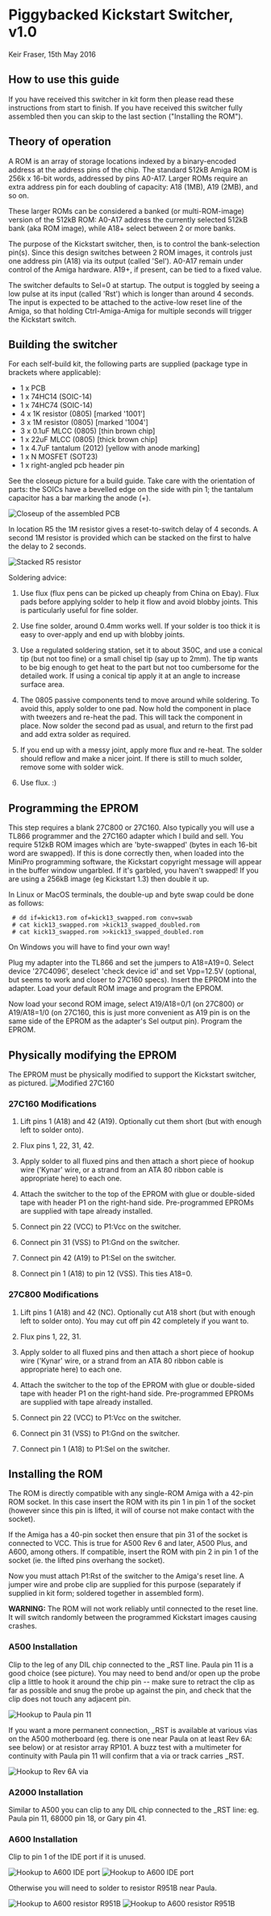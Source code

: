 # Piggybacked Kickstart Switcher, v1.0

Keir Fraser, 15th May 2016

## How to use this guide

If you have received this switcher in kit form then please read these
instructions from start to finish. If you have received this switcher
fully assembled then you can skip to the last section ("Installing the
ROM").


## Theory of operation

A ROM is an array of storage locations indexed by a binary-encoded
address at the address pins of the chip. The standard 512kB Amiga ROM
is 256k x 16-bit words, addressed by pins A0-A17. Larger ROMs require
an extra address pin for each doubling of capacity: A18 (1MB), A19
(2MB), and so on.

These larger ROMs can be considered a banked (or multi-ROM-image)
version of the 512kB ROM: A0-A17 address the currently selected 512kB
bank (aka ROM image), while A18+ select between 2 or more banks.

The purpose of the Kickstart switcher, then, is to control the
bank-selection pin(s). Since this design switches between 2 ROM
images, it controls just one address pin (A18) via its output (called
'Sel'). A0-A17 remain under control of the Amiga hardware. A19+, if
present, can be tied to a fixed value.

The switcher defaults to Sel=0 at startup. The output is toggled by
seeing a low pulse at its input (called 'Rst') which is longer than
around 4 seconds. The input is expected to be attached to the
active-low reset line of the Amiga, so that holding Ctrl-Amiga-Amiga
for multiple seconds will trigger the Kickstart switch.


## Building the switcher

For each self-build kit, the following parts are supplied (package
type in brackets where applicable):
- 1 x PCB
- 1 x 74HC14 (SOIC-14)
- 1 x 74HC74 (SOIC-14)
- 4 x 1K resistor (0805) [marked '1001']
- 3 x 1M resistor (0805) [marked '1004']
- 3 x 0.1uF MLCC (0805) [thin brown chip]
- 1 x 22uF MLCC (0805) [thick brown chip]
- 1 x 4.7uF tantalum (2012) [yellow with anode marking]
- 1 x N MOSFET (SOT23)
- 1 x right-angled pcb header pin

See the closeup picture for a build guide. Take care
with the orientation of parts: the SOICs have a bevelled edge on the
side with pin 1; the tantalum capacitor has a bar marking the anode
(+).

![Closeup of the assembled PCB](assets/10_closeup.jpg)

In location R5 the 1M resistor gives a reset-to-switch delay of 4
seconds. A second 1M resistor is provided which can be stacked on the
first to halve the delay to 2 seconds.

![Stacked R5 resistor](assets/11_stacked_r5.jpg)

Soldering advice:

1. Use flux (flux pens can be picked up cheaply from China on
Ebay). Flux pads before applying solder to help it flow and avoid
blobby joints. This is particularly useful for fine solder.

2. Use fine solder, around 0.4mm works well. If your solder is too
thick it is easy to over-apply and end up with blobby joints.

3. Use a regulated soldering station, set it to about 350C, and use a
conical tip (but not too fine) or a small chisel tip (say up to
2mm). The tip wants to be big enough to get heat to the part but not
too cumbersome for the detailed work. If using a conical tip apply it
at an angle to increase surface area.

4. The 0805 passive components tend to move around while soldering. To
avoid this, apply solder to one pad. Now hold the component in place
with tweezers and re-heat the pad. This will tack the component in
place. Now solder the second pad as usual, and return to the first pad
and add extra solder as required.

5. If you end up with a messy joint, apply more flux and re-heat. The
solder should reflow and make a nicer joint. If there is still to much
solder, remove some with solder wick.

6. Use flux. :)


## Programming the EPROM

This step requires a blank 27C800 or 27C160. Also typically you will
use a TL866 programmer and the 27C160 adapter which I build and
sell. You require 512kB ROM images which are 'byte-swapped' (bytes in
each 16-bit word are swapped). If this is done correctly then, when
loaded into the MiniPro programming software, the Kickstart copyright
message will appear in the buffer window ungarbled. If it's garbled,
you haven't swapped! If you are using a 256kB image (eg Kickstart 1.3)
then double it up.

In Linux or MacOS terminals, the double-up and byte swap could be done
as follows:
```
 # dd if=kick13.rom of=kick13_swapped.rom conv=swab
 # cat kick13_swapped.rom >kick13_swapped_doubled.rom
 # cat kick13_swapped.rom >>kick13_swapped_doubled.rom
```
On Windows you will have to find your own way!

Plug my adapter into the TL866 and set the jumpers to
A18=A19=0. Select device '27C4096', deselect 'check device id' and set
Vpp=12.5V (optional, but seems to work and closer to 27C160
specs). Insert the EPROM into the adapter. Load your default ROM image
and program the EPROM.

Now load your second ROM image, select A19/A18=0/1 (on 27C800) or
A19/A18=1/0 (on 27C160, this is just more convenient as A19 pin is on
the same side of the EPROM as the adapter's Sel output pin). Program
the EPROM.


## Physically modifying the EPROM

The EPROM must be physically modified to support the Kickstart
switcher, as pictured.
![Modified 27C160](assets/15_modified_27c160.jpg)

### 27C160 Modifications

1. Lift pins 1 (A18) and 42 (A19). Optionally cut them short
   (but with enough left to solder onto).

2. Flux pins 1, 22, 31, 42.

3. Apply solder to all fluxed pins and then attach a short piece of
hookup wire ('Kynar' wire, or a strand from an ATA 80 ribbon cable is
appropriate here) to each one.

4. Attach the switcher to the top of the EPROM with glue or
double-sided tape with header P1 on the right-hand side.
Pre-programmed EPROMs are supplied with tape already installed.

5. Connect pin 22 (VCC) to P1:Vcc on the switcher.

6. Connect pin 31 (VSS) to P1:Gnd on the switcher.

7. Connect pin 42 (A19) to P1:Sel on the switcher.

8. Connect pin 1 (A18) to pin 12 (VSS). This ties A18=0.

### 27C800 Modifications

1. Lift pins 1 (A18) and 42 (NC). Optionally cut A18 short (but with
   enough left to solder onto). You may cut off pin 42 completely if
   you want to.

2. Flux pins 1, 22, 31.

3. Apply solder to all fluxed pins and then attach a short piece of
hookup wire ('Kynar' wire, or a strand from an ATA 80 ribbon cable is
appropriate here) to each one.

4. Attach the switcher to the top of the EPROM with glue or
double-sided tape with header P1 on the right-hand side.
Pre-programmed EPROMs are supplied with tape already installed.

5. Connect pin 22 (VCC) to P1:Vcc on the switcher.

6. Connect pin 31 (VSS) to P1:Gnd on the switcher.

7. Connect pin 1 (A18) to P1:Sel on the switcher.


## Installing the ROM

The ROM is directly compatible with any single-ROM Amiga with a 42-pin
ROM socket. In this case insert the ROM with its pin 1 in pin 1 of the
socket (however since this pin is lifted, it will of course not make
contact with the socket).

If the Amiga has a 40-pin socket then ensure that pin 31 of the socket
is connected to VCC. This is true for A500 Rev 6 and later, A500 Plus,
and A600, among others. If compatible, insert the ROM with pin 2 in
pin 1 of the socket (ie. the lifted pins overhang the socket).

Now you must attach P1:Rst of the switcher to the Amiga's reset
line. A jumper wire and probe clip are supplied for this purpose
(separately if supplied in kit form; soldered together in assembled
form).

**WARNING:** The ROM will not work reliably until connected to the
reset line. It will switch randomly between the programmed Kickstart
images causing crashes.

### A500 Installation
Clip to the leg of any DIL chip connected to the _RST line. Paula pin
11 is a good choice (see picture). You may
need to bend and/or open up the probe clip a little to hook it around
the chip pin -- make sure to retract the clip as far as possible and
snug the probe up against the pin, and check that the clip does not
touch any adjacent pin.

![Hookup to Paula pin 11](assets/20_a500_hookup_paula.jpg)

If you want a more permanent connection, _RST is available at various
vias on the A500 motherboard (eg. there is one near Paula on at least
Rev 6A: see below) or at resistor array RP101. A buzz
test with a multimeter for continuity with Paula pin 11 will confirm
that a via or track carries _RST.

![Hookup to Rev 6A via](assets/21_a500_hookup_via.jpg)

### A2000 Installation
Similar to A500 you can clip to any DIL chip connected to the _RST
line: eg. Paula pin 11, 68000 pin 18, or Gary pin 41.

### A600 Installation
Clip to pin 1 of the IDE port if it is unused.

![Hookup to A600 IDE port](assets/30_a600_hookup_ide.jpg)
![Hookup to A600 IDE port](assets/31_a600_hookup_ide.jpg)

Otherwise you will need to solder to resistor
R951B near Paula.

![Hookup to A600 resistor R951B](assets/40_a600_hookup_r951b.jpg)
![Hookup to A600 resistor R951B](assets/41_a600_hookup_r951b.jpg)
